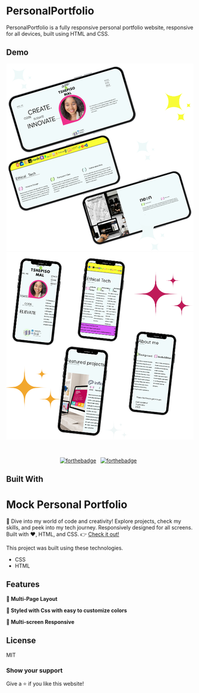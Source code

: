 # PersonalPortfolio

PersonalPortfolio is a fully responsive personal portfolio website, responsive for all devices, built using HTML and CSS.

## Demo

![PersonalPortfolio Desktop Demo](assets/desktop.png "Desktop Demo")
![PersonalPortfolio Mobile Demo](assets/mobile.png "Mobile Demo")

<br/>

<center>

[![forthebadge](https://forthebadge.com/images/badges/built-with-love.svg)](https://forthebadge.com) &nbsp;
[![forthebadge](https://forthebadge.com/images/badges/open-source.svg)](https://forthebadge.com) &nbsp;

</center>

## Built With

# Mock Personal Portfolio
🚀 Dive into my world of code and creativity! Explore projects, check my skills, and peek into my tech journey. Responsively designed for all screens. Built with ❤️, HTML, and CSS.
👉 [Check it out!](https://maltsh.github.io/PersonalPortfolio/)

This project was built using these technologies.

- CSS
- HTML

## Features

**📖 Multi-Page Layout**

**🎨 Styled with Css with easy to customize colors**

**📱 Multi-screen Responsive**

## License

MIT

### Show your support

Give a ⭐ if you like this website!


